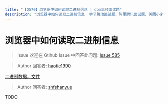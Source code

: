 ```yaml
---
title: "【Q570】浏览器中如何读取二进制信息 | dom高频面试题"
description: "浏览器中如何读取二进制信息  字节跳动面试题、阿里腾讯面试题、美团小米面试题。"
---
```


# 浏览器中如何读取二进制信息

> Issue
> 欢迎在 Gtihub Issue 中回答此问题: [Issue 585](https://github.com/shfshanyue/Daily-Question/issues/585)

> Author
> 回答者: [haotie1990](https://github.com/haotie1990)

[二进制数据，文件](https://zh.javascript.info/binary)

> Author
> 回答者: [shfshanyue](https://github.com/shfshanyue)

TODO
